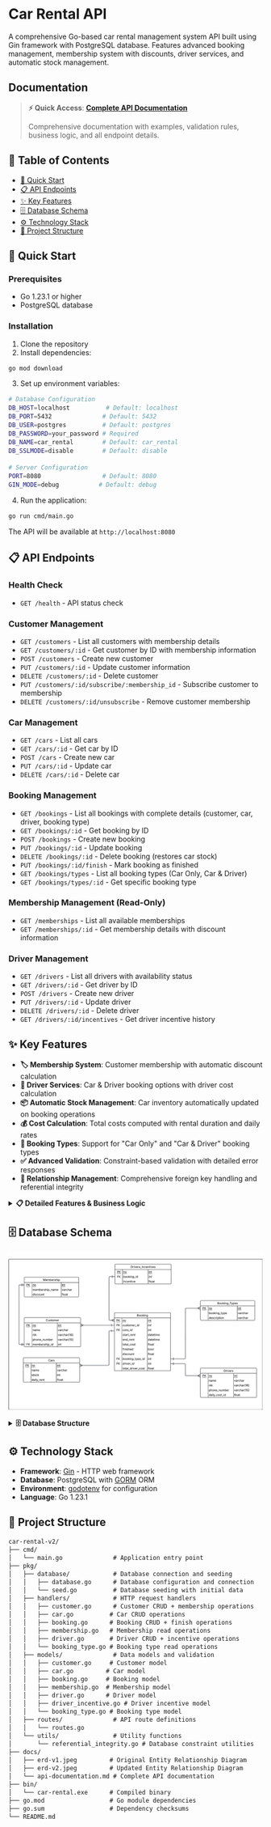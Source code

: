 # Car Rental API

A comprehensive Go-based car rental management system API built using Gin framework with PostgreSQL database. Features advanced booking management, membership system with discounts, driver services, and automatic stock management.

## Documentation

> **⚡ Quick Access**: **[Complete API Documentation](docs/api-documentation.md)** 
> 
> Comprehensive documentation with examples, validation rules, business logic, and all endpoint details.

## 📑 Table of Contents

- [🚀 Quick Start](#🚀-quick-start)
- [📋 API Endpoints](#📋-api-endpoints)
- [✨ Key Features](#✨-key-features)
- [🗄️ Database Schema](#️🗄️-database-schema)
- [⚙️ Technology Stack](#️⚙️-technology-stack)
- [📁 Project Structure](#📁-project-structure)

## 🚀 Quick Start

### Prerequisites
- Go 1.23.1 or higher
- PostgreSQL database

### Installation

1. Clone the repository
2. Install dependencies:
```bash
go mod download
```

3. Set up environment variables:
```bash
# Database Configuration
DB_HOST=localhost          # Default: localhost
DB_PORT=5432              # Default: 5432
DB_USER=postgres          # Default: postgres
DB_PASSWORD=your_password # Required
DB_NAME=car_rental        # Default: car_rental
DB_SSLMODE=disable        # Default: disable

# Server Configuration
PORT=8080                 # Default: 8080
GIN_MODE=debug           # Default: debug
```

4. Run the application:
```bash
go run cmd/main.go
```

The API will be available at `http://localhost:8080`

## 📋 API Endpoints

### Health Check
- `GET /health` - API status check

### Customer Management
- `GET /customers` - List all customers with membership details
- `GET /customers/:id` - Get customer by ID with membership information
- `POST /customers` - Create new customer
- `PUT /customers/:id` - Update customer information
- `DELETE /customers/:id` - Delete customer
- `PUT /customers/:id/subscribe/:membership_id` - Subscribe customer to membership
- `DELETE /customers/:id/unsubscribe` - Remove customer membership

### Car Management
- `GET /cars` - List all cars
- `GET /cars/:id` - Get car by ID
- `POST /cars` - Create new car
- `PUT /cars/:id` - Update car
- `DELETE /cars/:id` - Delete car

### Booking Management
- `GET /bookings` - List all bookings with complete details (customer, car, driver, booking type)
- `GET /bookings/:id` - Get booking by ID
- `POST /bookings` - Create new booking
- `PUT /bookings/:id` - Update booking
- `DELETE /bookings/:id` - Delete booking (restores car stock)
- `PUT /bookings/:id/finish` - Mark booking as finished
- `GET /bookings/types` - List all booking types (Car Only, Car & Driver)
- `GET /bookings/types/:id` - Get specific booking type

### Membership Management (Read-Only)
- `GET /memberships` - List all available memberships
- `GET /memberships/:id` - Get membership details with discount information

### Driver Management
- `GET /drivers` - List all drivers with availability status
- `GET /drivers/:id` - Get driver by ID
- `POST /drivers` - Create new driver
- `PUT /drivers/:id` - Update driver
- `DELETE /drivers/:id` - Delete driver
- `GET /drivers/:id/incentives` - Get driver incentive history

## ✨ Key Features

- **🏷️ Membership System**: Customer membership with automatic discount calculation
- **🚗 Driver Services**: Car & Driver booking options with driver cost calculation  
- **📦 Automatic Stock Management**: Car inventory automatically updated on booking operations
- **💰 Cost Calculation**: Total costs computed with rental duration and daily rates
- **🔄 Booking Types**: Support for "Car Only" and "Car & Driver" booking types
- **✅ Advanced Validation**: Constraint-based validation with detailed error responses
- **🔗 Relationship Management**: Comprehensive foreign key handling and referential integrity

<details>
<summary><strong>📋 Detailed Features & Business Logic</strong></summary>

### Advanced Features

**Stock Management**
- Car inventory automatically decremented on booking creation
- Stock restored on booking deletion or completion
- Prevents overbooking with availability checking

**Cost Calculation**
- Base cost: (rental days) × (car daily rent)
- Membership discounts automatically applied
- Driver costs calculated and added for Car & Driver bookings
- Total cost includes all applicable fees and discounts

**Validation & Constraints**
- Customer and car existence validation
- Car availability checking (stock > 0)
- Date validation (start date cannot be in past, must be before end date)
- Booking modification restrictions (cannot modify finished bookings)
- NIK uniqueness and format validation (16 characters)
- Phone number format validation (max 15 characters)

**Membership Integration**
- Customers can subscribe/unsubscribe to memberships
- Automatic discount application during booking cost calculation
- Membership details included in customer and booking responses

**Driver Assignment**
- Optional driver assignment for Car & Driver bookings
- Driver incentive history tracking
- Separate cost calculation for driver services

</details>

## 🗄️ Database Schema

![erd-v2.jpeg](docs/erd-v2.jpeg)

<details>
<summary><strong>🗄️ Database Structure</strong></summary>

### Customer Table
- **no** (PK) - `int` - Primary key, unique customer identifier
- **name** - `varchar` - Customer's full name (required)
- **nik** - `varchar(16)` - National identification number (required, unique, 16 chars)
- **phone_number** - `varchar(15)` - Customer's contact phone number (required, max 15 chars)
- **membership_id** (FK) - `int` - Foreign key referencing Membership.no (optional)

### Cars Table
- **no** (PK) - `int` - Primary key, unique car identifier
- **name** - `varchar` - Car model/name (required)
- **stock** - `int` - Number of available cars of this model (required, min 0)
- **daily_rent** - `float` - Daily rental price (required, min 0)

### Booking Table
- **no** (PK) - `int` - Primary key, unique booking identifier
- **customer_id** (FK) - `int` - Foreign key referencing Customer.no (required)
- **cars_id** (FK) - `int` - Foreign key referencing Cars.no (required)
- **start_rent** - `datetime` - Rental start date and time (required)
- **end_rent** - `datetime` - Rental end date and time (required)
- **total_cost** - `float` - Total calculated cost for the rental period
- **finished** - `bool` - Flag indicating if the rental is completed (default: false)
- **discount** - `float` - Applied discount amount (default: 0)
- **booking_type_id** (FK) - `int` - Foreign key referencing BookingType.no (required)
- **driver_id** (FK) - `int` - Foreign key referencing Driver.no (optional)
- **total_driver_cost** - `float` - Total driver cost (default: 0)

### Membership Table
- **no** (PK) - `int` - Primary key, unique membership identifier
- **membership_name** - `varchar` - Name of the membership tier (required)
- **discount** - `float` - Discount percentage offered by membership (required)

### Driver Table
- **no** (PK) - `int` - Primary key, unique driver identifier
- **name** - `varchar` - Driver's full name (required)
- **nik** - `varchar(16)` - National identification number (required, unique)
- **phone_number** - `varchar(15)` - Driver's contact phone number (required)
- **license_number** - `varchar` - Driver's license number (required, unique)
- **daily_rate** - `float` - Daily rate for driver services (required)
- **available** - `bool` - Driver availability status (default: true)

### BookingType Table
- **no** (PK) - `int` - Primary key, unique booking type identifier
- **name** - `varchar` - Type name (e.g., "Car Only", "Car & Driver")
- **description** - `varchar` - Description of the booking type

### DriverIncentive Table
- **no** (PK) - `int` - Primary key, unique incentive identifier
- **driver_id** (FK) - `int` - Foreign key referencing Driver.no (required)
- **amount** - `float` - Incentive amount (required)
- **date** - `datetime` - Date when incentive was awarded (required)
- **description** - `varchar` - Description of the incentive reason

### Relationships
1. **Customer → Booking**: One-to-Many (A customer can have multiple bookings)
2. **Customer → Membership**: Many-to-One (Multiple customers can have the same membership)
3. **Cars → Booking**: One-to-Many (A car model can be booked multiple times)
4. **Driver → Booking**: One-to-Many (A driver can be assigned to multiple bookings)
5. **Driver → DriverIncentive**: One-to-Many (A driver can have multiple incentives)
6. **BookingType → Booking**: One-to-Many (A booking type can be used for multiple bookings)

</details>

## ⚙️ Technology Stack

- **Framework**: [Gin](https://gin-gonic.com/) - HTTP web framework
- **Database**: PostgreSQL with [GORM](https://gorm.io/) ORM
- **Environment**: [godotenv](https://github.com/joho/godotenv) for configuration
- **Language**: Go 1.23.1

## 📁 Project Structure

```
car-rental-v2/
├── cmd/
│   └── main.go              # Application entry point
├── pkg/
│   ├── database/            # Database connection and seeding
│   │   ├── database.go      # Database configuration and connection
│   │   └── seed.go          # Database seeding with initial data
│   ├── handlers/            # HTTP request handlers
│   │   ├── customer.go      # Customer CRUD + membership operations
│   │   ├── car.go          # Car CRUD operations
│   │   ├── booking.go      # Booking CRUD + finish operations
│   │   ├── membership.go   # Membership read operations
│   │   ├── driver.go       # Driver CRUD + incentive operations
│   │   └── booking_type.go # Booking type read operations
│   ├── models/              # Data models and validation
│   │   ├── customer.go     # Customer model
│   │   ├── car.go         # Car model
│   │   ├── booking.go     # Booking model
│   │   ├── membership.go  # Membership model
│   │   ├── driver.go      # Driver model
│   │   ├── driver_incentive.go # Driver incentive model
│   │   └── booking_type.go # Booking type model
│   ├── routes/              # API route definitions
│   │   └── routes.go
│   └── utils/               # Utility functions
│       └── referential_integrity.go # Database constraint utilities
├── docs/
│   ├── erd-v1.jpeg         # Original Entity Relationship Diagram
│   ├── erd-v2.jpeg         # Updated Entity Relationship Diagram
│   └── api-documentation.md # Complete API documentation
├── bin/
│   └── car-rental.exe      # Compiled binary
├── go.mod                  # Go module dependencies
├── go.sum                  # Dependency checksums
└── README.md
```